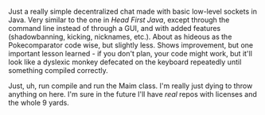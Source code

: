 Just a really simple decentralized chat made with basic low-level sockets in Java. Very similar to the one in *Head First Java*, except through the command line instead of through a GUI, and with added features (shadowbanning, kicking, nicknames, etc.). About as hideous as the Pokecomparator code wise, but slightly less. Shows improvement, but one important lesson learned - if you don't plan, your code might work, but it'll look like a dyslexic monkey defecated on the keyboard repeatedly until something compiled correctly. 

Just, uh, run compile and run the Maim class. I'm really just dying to throw anything on here. I'm sure in the future I'll have *real* repos with licenses and the whole 9 yards.
